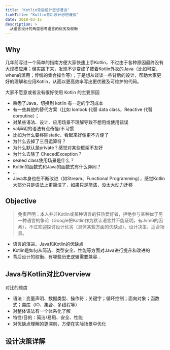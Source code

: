 ```yaml
---
title: "Kotlin背后设计思想漫谈"
linkTitle: "Kotlin背后设计思想漫谈"
date: 2018-03-15
description: >
  从语言设计的角度思考语言的优劣及权衡
---
```


## Why

几年前写过一个简单的指南方便大家快速上手Kotlin，不过由于各种原因最终没有大规模应用；但实践下来，发现不少变成了披着Kotlin外衣的Java（比如可空、when的滥用；传统的集合操作等）；于是想从谈谈一些背后的设计，帮助大家更好的理解和应用Kotlin，从而以更高效率写出更优雅及可维护的代码。

大家不愿意或者没有很好使用 Kotlin 的主要原因

* 熟悉了Java，切换到 kotlin 有一定的学习成本
* 有一些其他的替代方案（比如 lombok 代替 data class，Reactive 代替 coroutine）；
* 对某些语法、设计、应用场景不理解导致不想用或使用错误
* val声明的语法有点奇怪/不习惯
* 比如为什么要移除static、看起来好像更不方便了
* 为什么去掉了三目运算符？
* 为什么默认是private？感觉对某些框架不友好
* 为什么去除了 ChecedException？
* sealed class使用场景是什么？
* Kotlin的函数式和Java的函数式有什么异同？
* ...
* Java本身也在不断改进（如Stream、Functional Programming），感觉Kotlin大部分只是语法上更简洁了，如果只是简洁，没太大动力迁移

## Objective

> 免责声明：本人并非Kotlin或某种语言的狂热爱好者，拒绝参与某种优于另一种语言的争论（Google把Kotlin作为默认语言并不能证明，有Jvm6的因素），不过欢迎探讨设计优劣（具体某些方面的优缺点）、设计决策、适合场景。

* 语言的演进、Java和Kotlin的优缺点
* Kotlin是如何从简洁、类型安全、性能等方面对Java进行提升和改进的
* 背后设计的权衡、有哪些历史逻辑需要兼容...

## Java与Kotlin对比Overview

对比的维度

* 语法：变量声明、数据类型、操作符；关键字；循环控制；面向对象；函数式；类库（IO、集合、多线程等）
* 对整体语法有一个体系化了解
* 特性/目的：简洁/易用、安全、性能
* 对优缺点理解的更深刻，方便在实际场景中优化

## 设计决策详解

